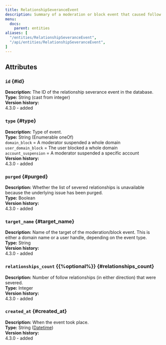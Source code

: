 ```yaml
---
title: RelationshipSeveranceEvent
description: Summary of a moderation or block event that caused follow relationships to be severed.
menu:
  docs:
    parent: entities
aliases: [
  "/entities/RelationshipSeveranceEvent",
  "/api/entities/RelationshipSeveranceEvent",
]
---
```


## Attributes

### `id` {#id}

**Description:** The ID of the relationship severance event in the database.\
**Type:** String (cast from integer)\
**Version history:**\
4.3.0 - added

### `type` {#type}

**Description:** Type of event.\
**Type:** String (Enumerable oneOf)\
`domain_block` = A moderator suspended a whole domain\
`user_domain_block` = The user blocked a whole domain\
`account_suspension` = A moderator suspended a specific account\
**Version history:**\
4.3.0 - added

### `purged` {#purged}

**Description:** Whether the list of severed relationships is unavailable because the underlying issue has been purged.\
**Type:** Boolean\
**Version history:**\
4.3.0 - added

### `target_name` {#target_name}

**Description:** Name of the target of the moderation/block event. This is either a domain name or a user handle, depending on the event type.\
**Type:** String\
**Version history:**\
4.3.0 - added

### `relationships_count` {{%optional%}} {#relationships_count}

**Description:** Number of follow relationships (in either direction) that were severed.\
**Type:** Integer\
**Version history:**\
4.3.0 - added

### `created_at` {#created_at}

**Description:** When the event took place.\
**Type:** String ([Datetime](/api/datetime-format#datetime))\
**Version history:**\
4.3.0 - added
